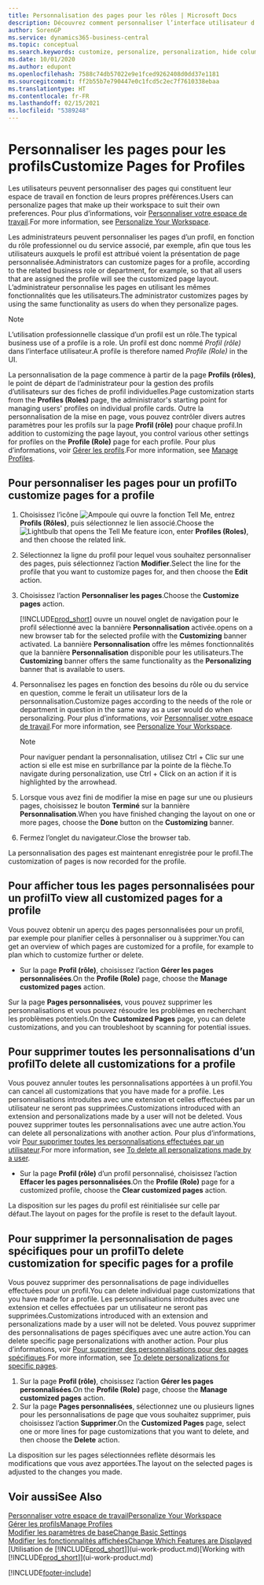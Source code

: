 ```yaml
---
title: Personnalisation des pages pour les rôles | Microsoft Docs
description: Découvrez comment personnaliser l’interface utilisateur d’un profil (rôle) de sorte que tous les utilisateurs de ce rôle voient un espace de travail personnalisé.
author: SorenGP
ms.service: dynamics365-business-central
ms.topic: conceptual
ms.search.keywords: customize, personalize, personalization, hide columns, remove fields, move fields
ms.date: 10/01/2020
ms.author: edupont
ms.openlocfilehash: 7588c74db57022e9e1fced9262408d0dd37e1181
ms.sourcegitcommit: ff2b55b7e790447e0c1fcd5c2ec7f7610338ebaa
ms.translationtype: HT
ms.contentlocale: fr-FR
ms.lasthandoff: 02/15/2021
ms.locfileid: "5389248"
---
```

# <a name="customize-pages-for-profiles"></a><span data-ttu-id="aa123-103">Personnaliser les pages pour les profils</span><span class="sxs-lookup"><span data-stu-id="aa123-103">Customize Pages for Profiles</span></span>
<span data-ttu-id="aa123-104">Les utilisateurs peuvent personnaliser des pages qui constituent leur espace de travail en fonction de leurs propres préférences.</span><span class="sxs-lookup"><span data-stu-id="aa123-104">Users can personalize pages that make up their workspace to suit their own preferences.</span></span> <span data-ttu-id="aa123-105">Pour plus d’informations, voir [Personnaliser votre espace de travail](ui-personalization-user.md).</span><span class="sxs-lookup"><span data-stu-id="aa123-105">For more information, see [Personalize Your Workspace](ui-personalization-user.md).</span></span>

<span data-ttu-id="aa123-106">Les administrateurs peuvent personnaliser les pages d’un profil, en fonction du rôle professionnel ou du service associé, par exemple, afin que tous les utilisateurs auxquels le profil est attribué voient la présentation de page personnalisée.</span><span class="sxs-lookup"><span data-stu-id="aa123-106">Administrators can customize pages for a profile, according to the related business role or department, for example, so that all users that are assigned the profile will see the customized page layout.</span></span> <span data-ttu-id="aa123-107">L’administrateur personnalise les pages en utilisant les mêmes fonctionnalités que les utilisateurs.</span><span class="sxs-lookup"><span data-stu-id="aa123-107">The administrator customizes pages by using the same functionality as users do when they personalize pages.</span></span>

> [!NOTE]
> <span data-ttu-id="aa123-108">L’utilisation professionnelle classique d’un profil est un rôle.</span><span class="sxs-lookup"><span data-stu-id="aa123-108">The typical business use of a profile is a role.</span></span> <span data-ttu-id="aa123-109">Un profil est donc nommé *Profil (rôle)* dans l’interface utilisateur.</span><span class="sxs-lookup"><span data-stu-id="aa123-109">A profile is therefore named *Profile (Role)* in the UI.</span></span>

<span data-ttu-id="aa123-110">La personnalisation de la page commence à partir de la page **Profils (rôles)**, le point de départ de l’administrateur pour la gestion des profils d’utilisateurs sur des fiches de profil individuelles.</span><span class="sxs-lookup"><span data-stu-id="aa123-110">Page customization starts from the **Profiles (Roles)** page, the administrator's starting point for managing users' profiles on individual profile cards.</span></span> <span data-ttu-id="aa123-111">Outre la personnalisation de la mise en page, vous pouvez contrôler divers autres paramètres pour les profils sur la page **Profil (rôle)** pour chaque profil.</span><span class="sxs-lookup"><span data-stu-id="aa123-111">In addition to customizing the page layout, you control various other settings for profiles on the **Profile (Role)** page for each profile.</span></span> <span data-ttu-id="aa123-112">Pour plus d’informations, voir [Gérer les profils](admin-users-profiles-roles.md).</span><span class="sxs-lookup"><span data-stu-id="aa123-112">For more information, see [Manage Profiles](admin-users-profiles-roles.md).</span></span>

## <a name="to-customize-pages-for-a-profile"></a><span data-ttu-id="aa123-113">Pour personnaliser les pages pour un profil</span><span class="sxs-lookup"><span data-stu-id="aa123-113">To customize pages for a profile</span></span>
1. <span data-ttu-id="aa123-114">Choisissez l’icône ![Ampoule qui ouvre la fonction Tell Me](media/ui-search/search_small.png "Dites-moi ce que vous voulez faire"), entrez **Profils (Rôles)**, puis sélectionnez le lien associé.</span><span class="sxs-lookup"><span data-stu-id="aa123-114">Choose the ![Lightbulb that opens the Tell Me feature](media/ui-search/search_small.png "Tell me what you want to do") icon, enter **Profiles (Roles)**, and then choose the related link.</span></span>
2. <span data-ttu-id="aa123-115">Sélectionnez la ligne du profil pour lequel vous souhaitez personnaliser des pages, puis sélectionnez l’action **Modifier**.</span><span class="sxs-lookup"><span data-stu-id="aa123-115">Select the line for the profile that you want to customize pages for, and then choose the **Edit** action.</span></span>
3. <span data-ttu-id="aa123-116">Choisissez l’action **Personnaliser les pages**.</span><span class="sxs-lookup"><span data-stu-id="aa123-116">Choose the **Customize pages** action.</span></span>

    [!INCLUDE[prod_short](includes/prod_short.md)] <span data-ttu-id="aa123-117">ouvre un nouvel onglet de navigation pour le profil sélectionné avec la bannière **Personnalisation** activée.</span><span class="sxs-lookup"><span data-stu-id="aa123-117">opens on a new browser tab for the selected profile with the **Customizing** banner activated.</span></span> <span data-ttu-id="aa123-118">La bannière **Personnalisation** offre les mêmes fonctionnalités que la bannière **Personnalisation** disponible pour les utilisateurs.</span><span class="sxs-lookup"><span data-stu-id="aa123-118">The **Customizing** banner offers the same functionality as the **Personalizing** banner that is available to users.</span></span>

4. <span data-ttu-id="aa123-119">Personnalisez les pages en fonction des besoins du rôle ou du service en question, comme le ferait un utilisateur lors de la personnalisation.</span><span class="sxs-lookup"><span data-stu-id="aa123-119">Customize pages according to the needs of the role or department in question in the same way as a user would do when personalizing.</span></span> <span data-ttu-id="aa123-120">Pour plus d’informations, voir [Personnaliser votre espace de travail](ui-personalization-user.md).</span><span class="sxs-lookup"><span data-stu-id="aa123-120">For more information, see [Personalize Your Workspace](ui-personalization-user.md).</span></span>

    > [!NOTE]
    > <span data-ttu-id="aa123-121">Pour naviguer pendant la personnalisation, utilisez Ctrl + Clic sur une action si elle est mise en surbrillance par la pointe de la flèche.</span><span class="sxs-lookup"><span data-stu-id="aa123-121">To navigate during personalization, use Ctrl + Click on an action if it is highlighted by the arrowhead.</span></span>

5. <span data-ttu-id="aa123-122">Lorsque vous avez fini de modifier la mise en page sur une ou plusieurs pages, choisissez le bouton **Terminé** sur la bannière **Personnalisation**.</span><span class="sxs-lookup"><span data-stu-id="aa123-122">When you have finished changing the layout on one or more pages, choose the **Done** button on the **Customizing** banner.</span></span>
6. <span data-ttu-id="aa123-123">Fermez l’onglet du navigateur.</span><span class="sxs-lookup"><span data-stu-id="aa123-123">Close the browser tab.</span></span>

<span data-ttu-id="aa123-124">La personnalisation des pages est maintenant enregistrée pour le profil.</span><span class="sxs-lookup"><span data-stu-id="aa123-124">The customization of pages is now recorded for the profile.</span></span>

## <a name="to-view-all-customized-pages-for-a-profile"></a><span data-ttu-id="aa123-125">Pour afficher tous les pages personnalisées pour un profil</span><span class="sxs-lookup"><span data-stu-id="aa123-125">To view all customized pages for a profile</span></span>

<span data-ttu-id="aa123-126">Vous pouvez obtenir un aperçu des pages personnalisées pour un profil, par exemple pour planifier celles à personnaliser ou à supprimer.</span><span class="sxs-lookup"><span data-stu-id="aa123-126">You can get an overview of which pages are customized for a profile, for example to plan which to customize further or delete.</span></span>

- <span data-ttu-id="aa123-127">Sur la page **Profil (rôle)**, choisissez l’action **Gérer les pages personnalisées**.</span><span class="sxs-lookup"><span data-stu-id="aa123-127">On the **Profile (Role)** page, choose the **Manage customized pages** action.</span></span>

<span data-ttu-id="aa123-128">Sur la page **Pages personnalisées**, vous pouvez supprimer les personnalisations et vous pouvez résoudre les problèmes en recherchant les problèmes potentiels.</span><span class="sxs-lookup"><span data-stu-id="aa123-128">On the **Customized Pages** page, you can delete customizations, and you can troubleshoot by scanning for potential issues.</span></span>  

## <a name="to-delete-all-customizations-for-a-profile"></a><span data-ttu-id="aa123-129">Pour supprimer toutes les personnalisations d’un profil</span><span class="sxs-lookup"><span data-stu-id="aa123-129">To delete all customizations for a profile</span></span>
<span data-ttu-id="aa123-130">Vous pouvez annuler toutes les personnalisations apportées à un profil.</span><span class="sxs-lookup"><span data-stu-id="aa123-130">You can cancel all customizations that you have made for a profile.</span></span> <span data-ttu-id="aa123-131">Les personnalisations introduites avec une extension et celles effectuées par un utilisateur ne seront pas supprimées.</span><span class="sxs-lookup"><span data-stu-id="aa123-131">Customizations introduced with an extension and personalizations made by a user will not be deleted.</span></span> <span data-ttu-id="aa123-132">Vous pouvez supprimer toutes les personnalisations avec une autre action.</span><span class="sxs-lookup"><span data-stu-id="aa123-132">You can delete all personalizations with another action.</span></span> <span data-ttu-id="aa123-133">Pour plus d’informations, voir [Pour supprimer toutes les personnalisations effectuées par un utilisateur](admin-users-profiles-roles.md#to-delete-all-personalizations-made-by-a-user).</span><span class="sxs-lookup"><span data-stu-id="aa123-133">For more information, see [To delete all personalizations made by a user](admin-users-profiles-roles.md#to-delete-all-personalizations-made-by-a-user).</span></span>

- <span data-ttu-id="aa123-134">Sur la page **Profil (rôle)** d’un profil personnalisé, choisissez l’action **Effacer les pages personnalisées**.</span><span class="sxs-lookup"><span data-stu-id="aa123-134">On the **Profile (Role)** page for a customized profile, choose the **Clear customized pages** action.</span></span>

<span data-ttu-id="aa123-135">La disposition sur les pages du profil est réinitialisée sur celle par défaut.</span><span class="sxs-lookup"><span data-stu-id="aa123-135">The layout on pages for the profile is reset to the default layout.</span></span>  

## <a name="to-delete-customization-for-specific-pages-for-a-profile"></a><span data-ttu-id="aa123-136">Pour supprimer la personnalisation de pages spécifiques pour un profil</span><span class="sxs-lookup"><span data-stu-id="aa123-136">To delete customization for specific pages for a profile</span></span>
<span data-ttu-id="aa123-137">Vous pouvez supprimer des personnalisations de page individuelles effectuées pour un profil.</span><span class="sxs-lookup"><span data-stu-id="aa123-137">You can delete individual page customizations that you have made for a profile.</span></span> <span data-ttu-id="aa123-138">Les personnalisations introduites avec une extension et celles effectuées par un utilisateur ne seront pas supprimées.</span><span class="sxs-lookup"><span data-stu-id="aa123-138">Customizations introduced with an extension and personalizations made by a user will not be deleted.</span></span> <span data-ttu-id="aa123-139">Vous pouvez supprimer des personnalisations de pages spécifiques avec une autre action.</span><span class="sxs-lookup"><span data-stu-id="aa123-139">You can delete specific page personalizations with another action.</span></span> <span data-ttu-id="aa123-140">Pour plus d’informations, voir [Pour supprimer des personnalisations pour des pages spécifiques](admin-users-profiles-roles.md#to-delete-personalizations-for-specific-pages).</span><span class="sxs-lookup"><span data-stu-id="aa123-140">For more information, see [To delete personalizations for specific pages](admin-users-profiles-roles.md#to-delete-personalizations-for-specific-pages).</span></span>

1. <span data-ttu-id="aa123-141">Sur la page **Profil (rôle)**, choisissez l’action **Gérer les pages personnalisées**.</span><span class="sxs-lookup"><span data-stu-id="aa123-141">On the **Profile (Role)** page, choose the **Manage customized pages** action.</span></span>
2. <span data-ttu-id="aa123-142">Sur la page **Pages personnalisées**, sélectionnez une ou plusieurs lignes pour les personnalisations de page que vous souhaitez supprimer, puis choisissez l’action **Supprimer**.</span><span class="sxs-lookup"><span data-stu-id="aa123-142">On the **Customized Pages** page, select one or more lines for page customizations that you want to delete, and then choose the **Delete** action.</span></span>

<span data-ttu-id="aa123-143">La disposition sur les pages sélectionnées reflète désormais les modifications que vous avez apportées.</span><span class="sxs-lookup"><span data-stu-id="aa123-143">The layout on the selected pages is adjusted to the changes you made.</span></span>

## <a name="see-also"></a><span data-ttu-id="aa123-144">Voir aussi</span><span class="sxs-lookup"><span data-stu-id="aa123-144">See Also</span></span>

[<span data-ttu-id="aa123-145">Personnaliser votre espace de travail</span><span class="sxs-lookup"><span data-stu-id="aa123-145">Personalize Your Workspace</span></span>](ui-personalization-user.md)  
[<span data-ttu-id="aa123-146">Gérer les profils</span><span class="sxs-lookup"><span data-stu-id="aa123-146">Manage Profiles</span></span>](admin-users-profiles-roles.md)  
[<span data-ttu-id="aa123-147">Modifier les paramètres de base</span><span class="sxs-lookup"><span data-stu-id="aa123-147">Change Basic Settings</span></span>](ui-change-basic-settings.md)  
[<span data-ttu-id="aa123-148">Modifier les fonctionnalités affichées</span><span class="sxs-lookup"><span data-stu-id="aa123-148">Change Which Features are Displayed</span></span>](ui-experiences.md)  
<span data-ttu-id="aa123-149">[Utilisation de [!INCLUDE[prod_short](includes/prod_short.md)]](ui-work-product.md)</span><span class="sxs-lookup"><span data-stu-id="aa123-149">[Working with [!INCLUDE[prod_short](includes/prod_short.md)]](ui-work-product.md)</span></span>  


[!INCLUDE[footer-include](includes/footer-banner.md)]